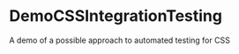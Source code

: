 DemoCSSIntegrationTesting
=========================

A demo of a possible approach to automated testing for CSS
